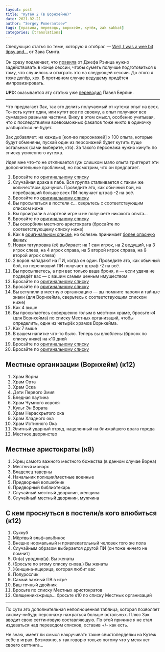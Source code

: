 ```yaml
---
layout: post
title: "Кутёж 2 (в Ворнхейме)"
date: 2021-02-21
author: "Sergey Pomerantsev"
tags: [правила, переводы, ворнхейм, кутёж, zak sabbat]
categories: [translations]
---
```


Следующая статья по теме, которую я отобрал — [Well, I was a wee bit tipsy and...](http://dndwithpornstars.blogspot.com/2009/12/well-i-was-wee-bit-tipsy-and.html) от Зака Смита.\
\
Он сразу подмечает, что [правила](/posts/кутёж/) от Джефа Рэинца нужно задействовать в конце сессии, чтобы суметь получше подготовиться к тому, что случилось и отыграть это на следующей сессии. До этого я тоже допёр, хех. В противном случае ведущему придётся импровизировать.

**UPD:** оказывается эту статью уже [переводил](http://mycampaigns.blogspot.com/2012/06/blog-post_11.html) Павел Берлин.

---

Что предлагает Зак, так это делить получаемый от кутежа опыт на всех. То-есть кутит один, или кутят все по своему, а опыт получают все суммарно равными частями. Вижу в этом смысл, особенно учитывая, что с последствиями всевозможных факапов тоже никто в одиночку разбираться не будет.

Зак добавляет: на каждые [кол-во персонажей] х 100 опыта, которые будут обменяны, пускай один из персонажей будет кутить пуще остальных (сами выберите, кто). За такого персонажа нужно кинуть по списку усиленного кутежа.

Идея мне что-то не откликается (уж слишком мало опыта триггерит эти дополнительные проблемы), но посмотрим, что он предлагает.

1. Бросайте по [оригинальному списку](/posts/кутёж/)
2. Случайная драка в пабе. Вся группа сталкивается с таким же количеством драчунов. Проведите это, как обычный бой, но перебравший больше всех ПИ получает штраф -2 на всё.
3. Бросайте по [оригинальному списку](/posts/кутёж/)
4. Вы просыпаться в постели с... сверьтесь с соответствующим списком ниже
5. Вы проиграли в азартной игре и не получаете никакого опыта...
6. Бросайте по [оригинальному списку](/posts/кутёж/)
7. Вы оскорбили местного аристократа (бросайте по соответствующему списку ниже)
8. Как в [оригинальном списке](/posts/кутёж/), но болезнь принимает [более опасную форму](http://www.slackratchet.com/rough2.htm)
9. Новая татуировка (её выбирает: на 1 сам игрок, на 2 ведущий, на 3 игрок слева, на 4 игрок справа, на 5 второй игрок справа, на 6 второй игрок слева)
10. 2 воров нападают на ПИ, когда он один. Проведите это, как обычный бой, но перепивший ПИ получает штраф -2 на всё.
11. Вы просыпаетесь, а при вас только ваша броня, и — если удача не подведёт вас — с вашим самым ценным имуществом
12. Бросайте по [оригинальному списку](/posts/кутёж/)
13. Бросайте по [оригинальному списку](/posts/кутёж/)
14. Вы вступили в местную организацию — вы помните пароли и тайные знаки (для Ворнхейма, сверьтесь с соответствующим списком  ниже)
15. Как 4 выше
16. Вы просыпаетесь совершенно голым в местном храме, бросьте к4 (для Ворнхейма) по списку Местных организаций, чтобы определить, один из четырёх храмов Ворнхейма.
17. Как 7 выше
18. В вашем напитке что-то было. Теперь вы влюблены (бросок по списку ниже) на к10 дней
19. Бросайте по [оригинальному списку](/posts/кутёж/)
20. Бросайте по [оригинальному списку](/posts/кутёж/)

## Местные организации (Ворнхейм) (к12)

1. Храм Ворна
2. Храм Орта
3. Храм Эска
4. Дети Первого Змия
5. Бледная паутина
6. Храм Чумного короля
7. Культ Эн Вората
8. Храм Нераскрытого ока
9. Храм Хладного ока
10. Храм Истинного Ока
11. Элитный ударный отряд, нацеленный на ближайшего врага города
12. Местное дворянство

## Местные аристократы (к8)

1. Жрец самого важного местного божества (в данном случае Ворна)
2. Местный монарх
3. Владелец таверны
4. Начальник полиции/местные военные
5. Придворный волшебник
6. Придворный библиотекарь
7. Случайный местный дворянин, женщина
8. Случайный местный дворянин, мужчина

## С кем проснуться в постели/в кого влюбиться (к12)

1. Суккуб
2. Мёртвый эльф-альбинос
3. Внешне нормальный и привлекательный человек того же пола
4. Случайным образом выбирается другой ПИ (он тоже ничего не помнит)
5. Он(а) уродлив(а). Вы женаты
6. (Бросьте по этому списку снова.) Вы женаты
7. Женщина-ящерица, которая любит вас
8. Полурослик
9. Самый важный ПВ в игре
10. Ваш точный двойник
11. Бросьте по списку Местных аристократов
12. Священник/жрица... бросьте к10 по списку Местных организаций

---

По сути это дополнительная неполноценная таблица, которая позволяет какому-нибудь персонажу нажраться больше остальных. Плюс Зак вводит свою сеттинговую составляющую. По этой причине я не стал издеваться над переводом списков, оставив +/- как есть.

Не знаю, имеет ли смысл накручивать такие свистоперделки на Кутёж себе в играх. Возможно, я так говорю только потому что у меня нет своего сеттинга...
